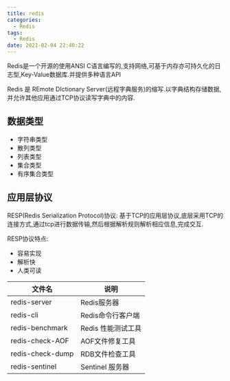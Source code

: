 ```yaml
---
title: redis
categories:
  - Redis
tags:
  - Redis
date: 2021-02-04 22:40:22
---
```


Redis是一个开源的使用ANSI C语言编写的,支持网络,可基于内存亦可持久化的日志型,Key-Value数据库.并提供多种语言API

Redis 是 REmote DIctionary Server(远程字典服务)的缩写.以字典结构存储数据,并允许其他应用通过TCP协议读写字典中的内容.

## 数据类型

- 字符串类型
- 散列类型
- 列表类型
- 集合类型
- 有序集合类型

## 应用层协议

RESP(Redis Serialization Protocol)协议: 基于TCP的应用层协议,底层采用TCP的连接方式,通过tcp进行数据传输,然后根据解析规则解析相应信息,完成交互.

RESP协议特点:

- 容易实现
- 解析快
- 人类可读

<!--more-->

| 文件名           | 说明               |
| ---------------- | ------------------ |
| redis-server     | Redis服务器        |
| redis-cli        | Redis命令行客户端  |
| redis-benchmark  | Redis 性能测试工具 |
| redis-check-AOF  | AOF文件修复工具    |
| redis-check-dump | RDB文件检查工具    |
| redis-sentinel   | Sentinel 服务器    |

